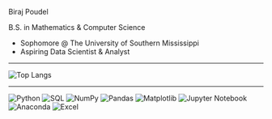 Biraj Poudel

B.S. in Mathematics & Computer Science

- Sophomore @ The University of Southern Mississippi
- Aspiring Data Scientist & Analyst


---

![Top Langs](https://github-readme-stats.vercel.app/api/top-langs/?username=notArealdevv&layout=compact&theme=tokyonight)

---

![Python](https://img.shields.io/badge/Python-3776AB?style=for-the-badge&logo=python&logoColor=FFD43B)
![SQL](https://img.shields.io/badge/SQL-003B57?style=for-the-badge&logo=mysql&logoColor=F29111)
![NumPy](https://img.shields.io/badge/NumPy-013243?style=for-the-badge&logo=numpy&logoColor=white)
![Pandas](https://img.shields.io/badge/Pandas-150458?style=for-the-badge&logo=pandas&logoColor=white)
![Matplotlib](https://img.shields.io/badge/Matplotlib-11557C?style=for-the-badge&logo=matplotlib&logoColor=white)
![Jupyter Notebook](https://img.shields.io/badge/Jupyter-F37626?style=for-the-badge&logo=jupyter&logoColor=white)
![Anaconda](https://img.shields.io/badge/Anaconda-3BAF4A?style=for-the-badge&logo=anaconda&logoColor=white)
![Excel](https://img.shields.io/badge/Excel-217346?style=for-the-badge&logo=microsoft-excel&logoColor=white)


